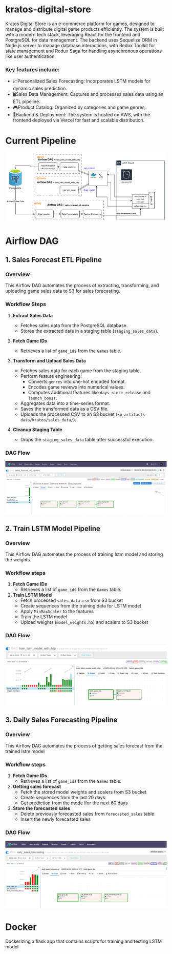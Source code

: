 # kratos-digital-store

Kratos Digital Store is an e-commerce platform for games, designed to manage and distribute digital game products efficiently. The system is built with a modern tech stack, leveraging React for the frontend and PostgreSQL for data management. The backend uses Sequelize ORM in Node.js server to manage database interactions, with Redux Toolkit for state management and Redux Saga for handling asynchronous operations like user authentication.

### Key features include:

- 📈Personalized Sales Forecasting: Incorporates LSTM models for dynamic sales prediction.
- 🖥️Sales Data Management: Captures and processes sales data using an ETL pipeline.
- 🎮Product Catalog: Organized by categories and game genres.
- 🗿Backend & Deployment: The system is hosted on AWS, with the frontend deployed via Vercel for fast and scalable distribution.

# Current Pipeline

![ML Pipeline](images/pipeline.png)

# Airflow DAG

## 1. Sales Forecast ETL Pipeline

### Overview

This Airflow DAG automates the process of extracting, transforming, and uploading game sales data to S3 for sales forecasting.

### Workflow Steps
1. **Extract Sales Data**  
   - Fetches sales data from the PostgreSQL database.  
   - Stores the extracted data in a staging table (`staging_sales_data`).  

2. **Fetch Game IDs**  
   - Retrieves a list of `game_id`s from the `Games` table.  

3. **Transform and Upload Sales Data**  
   - Fetches sales data for each game from the staging table.  
   - Perform feature engineering:  
     - Converts `genres` into one-hot encoded format.  
     - Encodes game reviews into numerical values.  
     - Computes additional features like `days_since_release` and `launch_boost`.  
   - Aggregates data into a time-series format.  
   - Saves the transformed data as a CSV file.  
   - Uploads the processed CSV to an S3 bucket (`kp-artifacts-data/kratos/sales_data/`).  

4. **Cleanup Staging Table**  
   - Drops the `staging_sales_data` table after successful execution.  

### DAG Flow

![DAGS Running on airflow](images/airflow_etl_screenshot.png)

## 2. Train LSTM Model Pipeline

### Overview

This Airflow DAG automates the process of training lstm model and storing the weights

### Workflow steps
1. **Fetch Game IDs**
   - Retrieves a list of `game_id`s from the `Games` table.  
2. **Train LSTM Model**
   - Fetch processed `sales_data.csv` from S3 bucket
   - Create sequences from the training data for LSTM model
   - Apply `MinMaxScaler` to the features
   - Train the LSTM model
   - Upload weights (`model_weights.h5`) and scalers to S3 bucket

### DAG Flow

![DAGS Running on airflow](images/airflow_train_lstm_screenshot.png)

## 3. Daily Sales Forecasting Pipeline

### Overview

This Airflow DAG automates the process of getting sales forecast from the trained lstm model

### Workflow steps
1. **Fetch Game IDs**
   - Retrieves a list of `game_id`s from the `Games` table.  
2. **Getting sales forecast**
   - Fetch the stored model weights and scalers from S3 bucket
   - Create sequences from the last 20 days
   - Get prediction from the mode lfor the next 60 days
3. **Store the forecasted sales**
   - Delete previously forecasted sales from `forecasted_sales` table
   - Insert the newly forecasted sales

### DAG Flow

![DAGS Running on airflow](images/airflow_forecasting_screenshot.png)

# Docker
Dockerizing a flask app that contains scripts for training and testing LSTM model